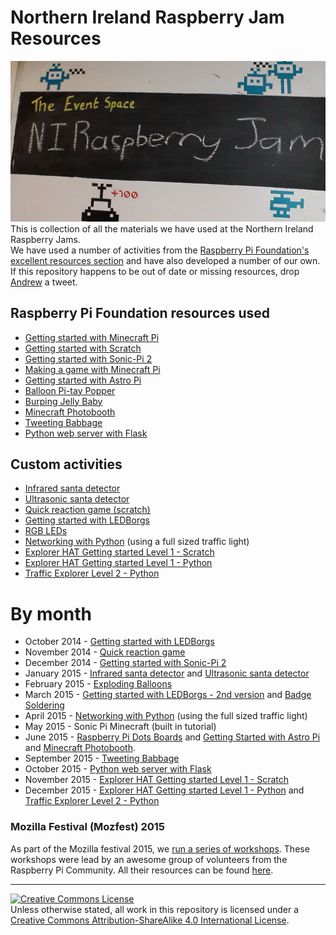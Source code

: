 # Northern Ireland Raspberry Jam Resources

![NI Raspberry Jam sign](images/NIJam.jpg)
This is collection of all the materials we have used at the Northern Ireland Raspberry Jams.   
We have used a number of activities from the [Raspberry Pi Foundation's excellent resources section](https://www.raspberrypi.org/resources/) and have also developed a number of our own.   
If this repository happens to be out of date or missing resources, drop [Andrew](https://twitter.com/gbaman1) a tweet.

## Raspberry Pi Foundation resources used   
- [Getting started with Minecraft Pi](http://www.raspberrypi.org/learning/getting-started-with-minecraft-pi/)
- [Getting started with Scratch](http://www.raspberrypi.org/learning/getting-started-with-scratch/)
- [Getting started with Sonic-Pi 2](http://www.raspberrypi.org/learning/sonic-pi-2-taster/)
- [Making a game with Minecraft Pi](http://www.raspberrypi.org/learning/making-a-game-with-minecraft-pi/)
- [Getting started with Astro Pi](https://www.raspberrypi.org/learning/getting-started-with-astro-pi/)
- [Balloon Pi-tay Popper](https://www.raspberrypi.org/learning/balloon-pi-tay-popper/)
- [Burping Jelly Baby](https://www.raspberrypi.org/learning/burping-jelly-baby/)
- [Minecraft Photobooth](https://www.raspberrypi.org/learning/minecraft-photobooth/)
- [Tweeting Babbage](https://www.raspberrypi.org/learning/tweeting-babbage/)   
- [Python web server with Flask](https://www.raspberrypi.org/learning/python-web-server-with-flask/)

## Custom activities 
- [Infrared santa detector](https://github.com/NIRaspberryJam/Raspberry-Jam-Resources/blob/master/Worksheets/Make%20an%20infrared%20Santa%20detector.pdf?raw=true)   
- [Ultrasonic santa detector](https://github.com/NIRaspberryJam/Raspberry-Jam-Resources/blob/master/Worksheets/Make%20an%20ultrasonic%20Santa%20detector.pdf?raw=true)   
- [Quick reaction game (scratch)](https://github.com/gbaman/quick-reaction-game/blob/master/README-Scratch.md)
- [Getting started with LEDBorgs](https://github.com/NIRaspberryJam/Raspberry-Jam-Resources/blob/master/Worksheets/LEDBorg.pdf?raw=true)
- [RGB LEDs](https://github.com/NIRaspberryJam/Raspberry-Jam-Resources/blob/master/Worksheets/Adding%20RGB%20LEDs.pdf?raw=true)
- [Networking with Python](https://github.com/NIRaspberryJam/Raspberry-Jam-Resources/blob/master/Worksheets/Networking%20with%20Python.pdf?raw=true) (using a full sized traffic light)   
- [Explorer HAT Getting started Level 1 - Scratch](Sections/Explorer-HAT-Getting-started-Level1)     
- [Explorer HAT Getting started Level 1 - Python](Sections/Explorer-HAT-Getting-started-Level1)   
- [Traffic Explorer Level 2 - Python](Sections/Traffic-Explorer-Level2)   

# By month   

- October 2014 - [Getting started with LEDBorgs](https://github.com/NIRaspberryJam/Raspberry-Jam-Resources/blob/master/Worksheets/LEDBorg.pdf?raw=true)
- November 2014 - [Quick reaction game](https://github.com/gbaman/quick-reaction-game/blob/master/README-Scratch.md)
- December 2014 - [Getting started with Sonic-Pi 2](http://www.raspberrypi.org/learning/sonic-pi-2-taster/)
- January 2015 - [Infrared santa detector](https://github.com/NIRaspberryJam/Raspberry-Jam-Resources/blob/master/Worksheets/Make%20an%20infrared%20Santa%20detector.pdf?raw=true) and [Ultrasonic santa detector](https://github.com/NIRaspberryJam/Raspberry-Jam-Resources/blob/master/Worksheets/Make%20an%20ultrasonic%20Santa%20detector.pdf?raw=true)  
- February 2015 - [Exploding Balloons](https://www.raspberrypi.org/learning/balloon-pi-tay-popper/)   
- March 2015 - [Getting started with LEDBorgs -  2nd version](https://github.com/NIRaspberryJam/Raspberry-Jam-Resources/blob/master/Worksheets/LEDBorg.pdf?raw=true) and [Badge Soldering](https://www.tindie.com/products/PartFusion/i-can-solder-badge-v1/)
- April 2015 - [Networking with Python](https://github.com/NIRaspberryJam/Raspberry-Jam-Resources/blob/master/Worksheets/Networking%20with%20Python.pdf?raw=true) (using the full sized traffic light)   
- May 2015 - Sonic Pi Minecraft (built in tutorial)
- June 2015 - [Raspberry Pi Dots Boards](https://www.raspberrypi.org/dots/) and [Getting Started with Astro Pi](https://www.raspberrypi.org/learning/getting-started-with-astro-pi/) and [Minecraft Photobooth](https://www.raspberrypi.org/learning/minecraft-photobooth/).   
- September 2015 - [Tweeting Babbage](https://www.raspberrypi.org/learning/tweeting-babbage/)   
- October 2015 - [Python web server with Flask](https://www.raspberrypi.org/learning/python-web-server-with-flask/)
- November 2015 -  [Explorer HAT Getting started Level 1 - Scratch](Sections/Explorer-HAT-Getting-started-Level1)
- December 2015 - [Explorer HAT Getting started Level 1 - Python](Sections/Explorer-HAT-Getting-started-Level1) and [Traffic Explorer Level 2 - Python](Sections/Traffic-Explorer-Level2)   

### Mozilla Festival (Mozfest) 2015   
As part of the Mozilla festival 2015, we [run a series of workshops](https://www.raspberrypi.org/blog/raspberry-pi-at-mozfest-2015/). These workshops were lead by an awesome group of volunteers from the Raspberry Pi Community. All their resources can be found [here](mozfest2015.md).     

---
<a rel="license" href="http://creativecommons.org/licenses/by-sa/4.0/"><img alt="Creative Commons License" style="border-width:0" src="https://i.creativecommons.org/l/by-sa/4.0/88x31.png" /></a><br />Unless otherwise stated, all work in this repository is licensed under a <a rel="license" href="http://creativecommons.org/licenses/by-sa/4.0/">Creative Commons Attribution-ShareAlike 4.0 International License</a>.
